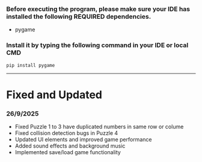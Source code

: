 ### Before executing the program, please make sure your IDE has installed the following REQUIRED dependencies.

- pygame

### Install it by typing the following command in your IDE or local CMD
```
pip install pygame
```
---
# Fixed and Updated
### 26/9/2025
- Fixed Puzzle 1 to 3 have duplicated numbers in same row or colume
- Fixed collision detection bugs in Puzzle 4
- Updated UI elements and improved game performance
- Added sound effects and background music
- Implemented save/load game functionality


